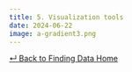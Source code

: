 ```yaml
---
title: 5. Visualization tools
date: 2024-06-22
image: a-gradient3.png
---
```


[↵ Back to Finding Data Home](/resources/finding-data/)